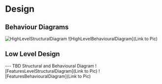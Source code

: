 # Design

## Behaviour Diagrams

![HighLevelStructuralDiagram](https://user-images.githubusercontent.com/80394921/114744471-5a7af080-9d6b-11eb-9eea-a244baea7fe4.png)
![HighLevelBehaviouralDiagram](Link to Pic)

## Low Level Design 

--- TBD Structural and Behavioural Diagram
![FeaturesLevelStructuralDiagram](Link to Pic)
![FeaturesBehaviouralDiagram](Link to Pic)
